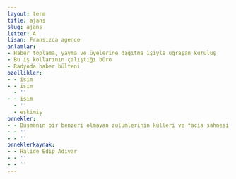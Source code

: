 ```yaml
---
layout: term
title: ajans
slug: ajans
letter: A
lisan: Fransızca agence
anlamlar:
- Haber toplama, yayma ve üyelerine dağıtma işiyle uğraşan kuruluş
- Bu iş kollarının çalıştığı büro
- Radyoda haber bülteni
ozellikler:
- - isim
- - isim
  - ''
- - isim
  - ''
  - eskimiş
ornekler:
- - Düşmanın bir benzeri olmayan zulümlerinin külleri ve facia sahnesi üstünde inceleme yapacaklar, ben cephenin, düşmanın zulüm raporunu hazırlarken onlar da ajansla Türk’ün felaketini dünyaya bildireceklerdi.
- - ''
- - ''
orneklerkaynak:
- - Halide Edip Adıvar
- - ''
- - ''
---
```

